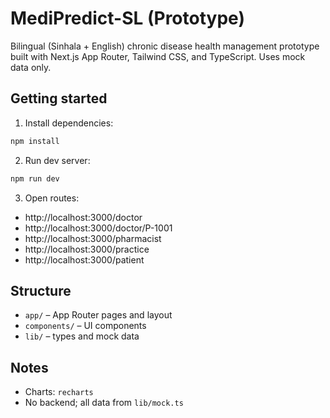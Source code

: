 # MediPredict-SL (Prototype)

Bilingual (Sinhala + English) chronic disease health management prototype built with Next.js App Router, Tailwind CSS, and TypeScript. Uses mock data only.

## Getting started

1. Install dependencies:

```bash
npm install
```

2. Run dev server:

```bash
npm run dev
```

3. Open routes:

- http://localhost:3000/doctor
- http://localhost:3000/doctor/P-1001
- http://localhost:3000/pharmacist
- http://localhost:3000/practice
- http://localhost:3000/patient

## Structure

- `app/` – App Router pages and layout
- `components/` – UI components
- `lib/` – types and mock data

## Notes

- Charts: `recharts`
- No backend; all data from `lib/mock.ts`